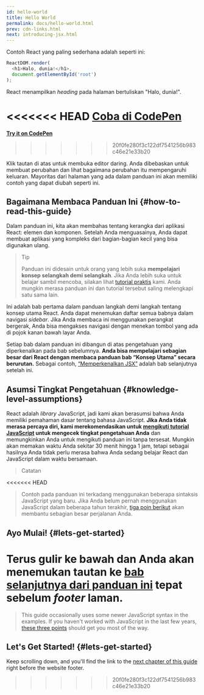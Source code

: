 ```yaml
---
id: hello-world
title: Hello World
permalink: docs/hello-world.html
prev: cdn-links.html
next: introducing-jsx.html
---
```


Contoh React yang paling sederhana adalah seperti ini:

```js
ReactDOM.render(
  <h1>Halo, dunia!</h1>,
  document.getElementById('root')
);
```

React menampilkan *heading* pada halaman bertuliskan "Halo, dunia!".

<<<<<<< HEAD
[Coba di CodePen](codepen://hello-world)
=======
**[Try it on CodePen](https://codepen.io/gaearon/pen/rrpgNB?editors=1010)**
>>>>>>> 20f0fe280f3c122df7541256b983c46e21e33b20

Klik tautan di atas untuk membuka editor daring. Anda dibebaskan untuk membuat perubahan dan lihat bagaimana perubahan itu mempengaruhi keluaran. Mayoritas dari halaman yang ada dalam panduan ini akan memiliki contoh yang dapat diubah seperti ini.


## Bagaimana Membaca Panduan Ini {#how-to-read-this-guide}

Dalam panduan ini, kita akan membahas tentang kerangka dari aplikasi React: elemen dan komponen. Setelah Anda menguasainya, Anda dapat membuat aplikasi yang kompleks dari bagian-bagian kecil yang bisa digunakan ulang.

>Tip
>
>Panduan ini didesain untuk orang yang lebih suka **mempelajari konsep selangkah demi selangkah**. Jika Anda lebih suka untuk belajar sambil mencoba, silakan lihat [tutorial praktis](/tutorial/tutorial.html) kami. Anda mungkin merasa panduan ini dan tutorial tersebut saling melengkapi satu sama lain.

Ini adalah bab pertama dalam panduan langkah demi langkah tentang konsep utama React. Anda dapat menemukan daftar semua babnya dalam navigasi *sidebar*. Jika Anda membaca ini menggunakan perangkat bergerak, Anda bisa mengakses navigasi dengan menekan tombol yang ada di pojok kanan bawah layar Anda.

Setiap bab dalam panduan ini dibangun di atas pengetahuan yang diperkenalkan pada bab sebelumnya. **Anda bisa mempelajari sebagian besar dari React dengan membaca panduan bab “Konsep Utama” secara berurutan.** Sebagai contoh, [“Memperkenalkan JSX”](/docs/introducing-jsx.html) adalah bab selanjutnya setelah ini.

## Asumsi Tingkat Pengetahuan {#knowledge-level-assumptions}

React adalah *library* JavaScript, jadi kami akan berasumsi bahwa Anda memiliki pemahaman dasar tentang bahasa JavaScript. **Jika Anda tidak merasa percaya diri, kami merekomendasikan untuk [mengikuti tutorial JavaScript](https://developer.mozilla.org/en-US/docs/Web/JavaScript/A_re-introduction_to_JavaScript) untuk mengecek tingkat pengetahuan Anda** dan memungkinkan Anda untuk mengikuti panduan ini tanpa tersesat. Mungkin akan memakan waktu Anda sekitar 30 menit hingga 1 jam, tetapi sebagai hasilnya Anda tidak perlu merasa bahwa Anda sedang belajar React dan JavaScript dalam waktu bersamaan.

>Catatan
>
<<<<<<< HEAD
>Contoh pada panduan ini terkadang menggunakan beberapa sintaksis JavaScript yang baru. Jika Anda belum pernah menggunakan JavaScript dalam beberapa tahun terakhir, [tiga poin berikut](https://gist.github.com/gaearon/683e676101005de0add59e8bb345340c) akan membantu sebagian besar perjalanan Anda.

## Ayo Mulai! {#lets-get-started}

Terus gulir ke bawah dan Anda akan menemukan tautan ke [bab selanjutnya dari panduan ini](/docs/introducing-jsx.html) tepat sebelum *footer* laman.
=======
>This guide occasionally uses some newer JavaScript syntax in the examples. If you haven't worked with JavaScript in the last few years, [these three points](https://gist.github.com/gaearon/683e676101005de0add59e8bb345340c) should get you most of the way.


## Let's Get Started! {#lets-get-started}

Keep scrolling down, and you'll find the link to the [next chapter of this guide](/docs/introducing-jsx.html) right before the website footer.
>>>>>>> 20f0fe280f3c122df7541256b983c46e21e33b20


